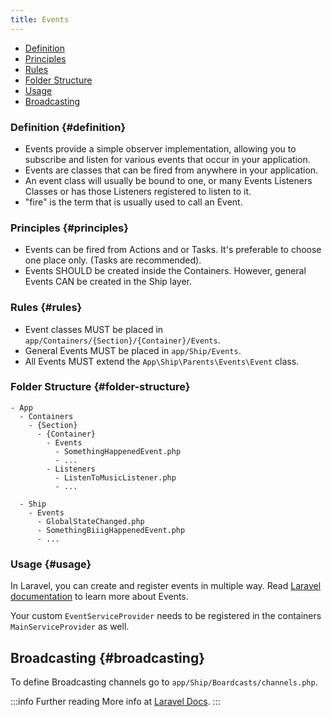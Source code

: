 ```yaml
---
title: Events
---
```


- [Definition](#definition)
- [Principles](#principles)
- [Rules](#rules)
- [Folder Structure](#folder-structure)
- [Usage](#usage)
- [Broadcasting](#broadcasting)

### Definition {#definition}

 - Events provide a simple observer implementation, allowing you to subscribe and listen for various events that occur in your application.
 - Events are classes that can be fired from anywhere in your application.
 - An event class will usually be bound to one, or many Events Listeners Classes or has those Listeners registered to listen to it.
 - "fire" is the term that is usually used to call an Event.

### Principles {#principles}

- Events can be fired from Actions and or Tasks. It's preferable to choose one place only. (Tasks are recommended).
- Events SHOULD be created inside the Containers. However, general Events CAN be created in the Ship layer.

### Rules {#rules}

- Event classes MUST be placed in `app/Containers/{Section}/{Container}/Events`.
- General Events MUST be placed in `app/Ship/Events`.
- All Events MUST extend the `App\Ship\Parents\Events\Event` class.

### Folder Structure {#folder-structure}

```
- App
  - Containers
    - {Section}
      - {Container}
        - Events
          - SomethingHappenedEvent.php
          - ...
        - Listeners
          - ListenToMusicListener.php
          - ...

  - Ship
    - Events
      - GlobalStateChanged.php
      - SomethingBiiigHappenedEvent.php
      - ...
```

### Usage {#usage}

In Laravel, you can create and register events in multiple way. Read [Laravel documentation](https://laravel.com/docs/events) to learn more about Events. 

Your custom `EventServiceProvider` needs to be registered in the containers `MainServiceProvider` as well.

## Broadcasting {#broadcasting}
To define Broadcasting channels go to `app/Ship/Boardcasts/channels.php`.

:::info Further reading
More info at [Laravel Docs](https://laravel.com/docs/events).
:::
